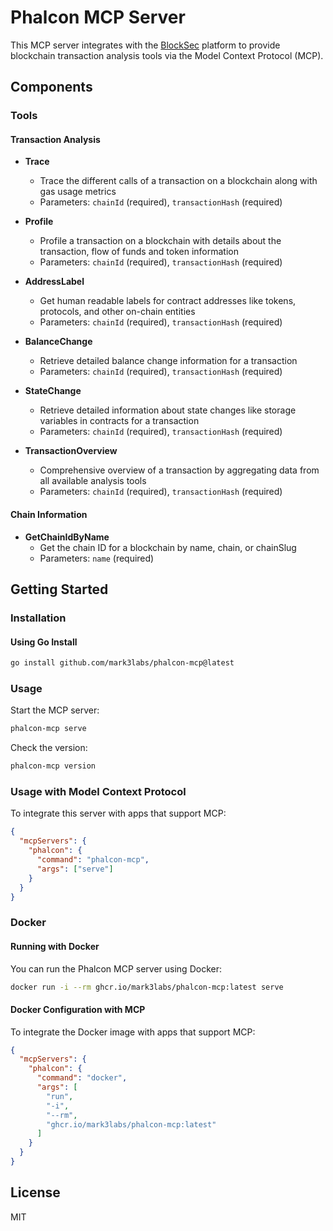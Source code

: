 # Phalcon MCP Server

This MCP server integrates with the [BlockSec](https://blocksec.com) platform to provide blockchain transaction analysis tools via the Model Context Protocol (MCP).

## Components

### Tools

#### Transaction Analysis

- **Trace**
  - Trace the different calls of a transaction on a blockchain along with gas usage metrics
  - Parameters: `chainId` (required), `transactionHash` (required)

- **Profile**
  - Profile a transaction on a blockchain with details about the transaction, flow of funds and token information
  - Parameters: `chainId` (required), `transactionHash` (required)

- **AddressLabel**
  - Get human readable labels for contract addresses like tokens, protocols, and other on-chain entities
  - Parameters: `chainId` (required), `transactionHash` (required)

- **BalanceChange**
  - Retrieve detailed balance change information for a transaction
  - Parameters: `chainId` (required), `transactionHash` (required)

- **StateChange**
  - Retrieve detailed information about state changes like storage variables in contracts for a transaction
  - Parameters: `chainId` (required), `transactionHash` (required)

- **TransactionOverview** 
  - Comprehensive overview of a transaction by aggregating data from all available analysis tools
  - Parameters: `chainId` (required), `transactionHash` (required)

#### Chain Information

- **GetChainIdByName**
  - Get the chain ID for a blockchain by name, chain, or chainSlug
  - Parameters: `name` (required)

## Getting Started

### Installation

#### Using Go Install

```bash
go install github.com/mark3labs/phalcon-mcp@latest
```

### Usage

Start the MCP server:

```bash
phalcon-mcp serve
```

Check the version:

```bash
phalcon-mcp version
```

### Usage with Model Context Protocol

To integrate this server with apps that support MCP:

```json
{
  "mcpServers": {
    "phalcon": {
      "command": "phalcon-mcp",
      "args": ["serve"]
    }
  }
}
```

### Docker

#### Running with Docker

You can run the Phalcon MCP server using Docker:

```bash
docker run -i --rm ghcr.io/mark3labs/phalcon-mcp:latest serve
```

#### Docker Configuration with MCP

To integrate the Docker image with apps that support MCP:

```json
{
  "mcpServers": {
    "phalcon": {
      "command": "docker",
      "args": [
        "run",
        "-i",
        "--rm",
        "ghcr.io/mark3labs/phalcon-mcp:latest"
      ]
    }
  }
}
```

## License

MIT